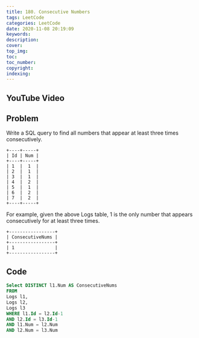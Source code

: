```yaml
---
title: 180. Consecutive Numbers
tags: LeetCode
categories: LeetCode
date: 2020-11-08 20:19:09
keywords:
description:
cover:
top_img:
toc:
toc_number:
copyright:
indexing:
---
```

## YouTube Video


## Problem
Write a SQL query to find all numbers that appear at least three times consecutively.
```
+----+-----+
| Id | Num |
+----+-----+
| 1  |  1  |
| 2  |  1  |
| 3  |  1  |
| 4  |  2  |
| 5  |  1  |
| 6  |  2  |
| 7  |  2  |
+----+-----+
```

For example, given the above Logs table, 1 is the only number that appears consecutively for at least three times.
```
+-----------------+
| ConsecutiveNums |
+-----------------+
| 1               |
+-----------------+
```

## Code
```sql
Select DISTINCT l1.Num AS ConsecutiveNums
FROM
Logs l1,
Logs l2,
Logs l3
WHERE l1.Id = l2.Id-1 
AND l2.Id = l3.Id-1 
AND l1.Num = l2.Num 
AND l2.Num = l3.Num
```